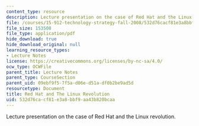 ```yaml
---
content_type: resource
description: Lecture presentation on the case of Red Hat and the Linux revolution.
file: /courses/15-912-technology-strategy-fall-2008/532d76cacf81e3a8bbf9aa43b820bcaa_lec_12.pdf
file_size: 153508
file_type: application/pdf
hide_download: true
hide_download_original: null
learning_resource_types:
- Lecture Notes
license: https://creativecommons.org/licenses/by-nc-sa/4.0/
ocw_type: OCWFile
parent_title: Lecture Notes
parent_type: CourseSection
parent_uid: 09ebf9f5-7f5a-d06e-d51a-df0b2be9ad5d
resourcetype: Document
title: Red Hat and The Linux Revolution
uid: 532d76ca-cf81-e3a8-bbf9-aa43b820bcaa
---
```

Lecture presentation on the case of Red Hat and the Linux revolution.